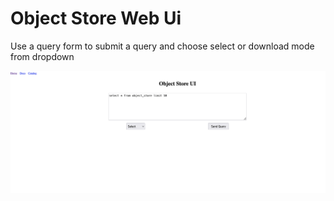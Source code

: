 # Object Store Web Ui
Use a query form to submit a query and choose select or download mode from dropdown

![Architecture Schema](web-ui.png)
